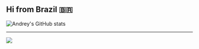 
## Hi from Brazil 🇧🇷
![Andrey's GitHub stats](https://github-readme-stats.vercel.app/api?username=andrey0800770&theme=dark&hide_border=false&include_all_commits=true&count_private=true)

---
[![](https://visitcount.itsvg.in/api?id=Andrey0800770&icon=0&color=12)](https://visitcount.itsvg.in)
